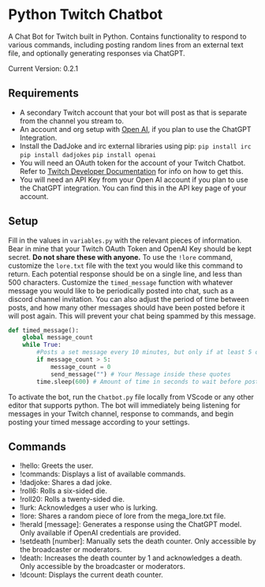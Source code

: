 # Python Twitch Chatbot

A Chat Bot for Twitch built in Python. Contains functionality to respond to various commands, including posting random lines from an external text file, 
and optionally generating responses via ChatGPT.

Current Version: 0.2.1

## Requirements

- A secondary Twitch account that your bot will post as that is separate from the channel you stream to.
- An account and org setup with [Open AI](https://platform.openai.com/overview), if you plan to use the ChatGPT Integration.
- Install the DadJoke and irc external libraries using pip: 
`pip install irc`
`pip install dadjokes`
`pip install openai`
- You will need an OAuth token for the account of your Twitch Chatbot. Refer to [Twitch Developer Documentation](https://dev.twitch.tv/docs/authentication/getting-tokens-oauth/) for info on how to get this.
- You will need an API Key from your Open AI account if you plan to use the ChatGPT integration. You can find this in the API key page of your account.

## Setup

Fill in the values in `variables.py` with the relevant pieces of information. Bear in mine that your Twitch OAuth Token and OpenAI Key should be kept secret.
**Do not share these with anyone.**
To use the `!lore` command, customize the `lore.txt` file with the text you would like this command to return. Each potential response should be on a single line, and 
less than 500 characters. 
Customize the `timed_message` function with whatever message you would like to be periodically posted into chat, such as a discord channel invitation. You can also adjust 
the period of time between posts, and how many other messages should have been posted before it will post again. This will prevent your chat being spammed by this message.

```python
def timed_message():
    global message_count
    while True:
        #Posts a set message every 10 minutes, but only if at least 5 other messages have been posted in chat since the last time this was posted
        if message_count > 5:
            message_count = 0
            send_message("") # Your Message inside these quotes
        time.sleep(600) # Amount of time in seconds to wait before posting again
```

To activate the bot, run the `Chatbot.py` file locally from VScode or any other editor that supports python. The bot will immediately being listening for messages in your
Twitch channel, response to commands, and begin posting your timed message according to your settings.

## Commands

- !hello: Greets the user.
- !commands: Displays a list of available commands.
- !dadjoke: Shares a dad joke.
- !roll6: Rolls a six-sided die.
- !roll20: Rolls a twenty-sided die.
- !lurk: Acknowledges a user who is lurking.
- !lore: Shares a random piece of lore from the mega_lore.txt file.
- !herald [message]: Generates a response using the ChatGPT model. Only available if OpenAI credentials are provided.
- !setdeath [number]: Manually sets the death counter. Only accessible by the broadcaster or moderators.
- !death: Increases the death counter by 1 and acknowledges a death. Only accessible by the broadcaster or moderators.
- !dcount: Displays the current death counter.